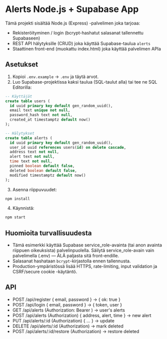 # Alerts Node.js + Supabase App

Tämä projekti sisältää Node.js (Express) -palvelimen joka tarjoaa:
- Rekisteröityminen / login (bcrypt-hashatut salasanat tallennettu Supabaseen)
- REST API hälytyksille (CRUD) joka käyttää Supabase-taulua `alerts`
- Staattinen front-end (muokattu index.html) joka käyttää palvelimen APIa

## Asetukset
1. Kopioi `.env.example` -> `.env` ja täytä arvot.
2. Luo Supabase-projektissa kaksi taulua (SQL-taulut alla) tai tee ne SQL Editorilla:

```sql
-- Käyttäjät
create table users (
  id uuid primary key default gen_random_uuid(),
  email text unique not null,
  password_hash text not null,
  created_at timestamptz default now()
);

-- Hälytykset
create table alerts (
  id uuid primary key default gen_random_uuid(),
  user_id uuid references users(id) on delete cascade,
  address text not null,
  alert text not null,
  time text not null,
  pinned boolean default false,
  deleted boolean default false,
  modified timestamptz default now()
);
```

3. Asenna riippuvuudet:
```bash
npm install
```
4. Käynnistä:
```bash
npm start
```

## Huomioita turvallisuudesta
- Tämä esimerkki käyttää Supabase service_role-avainta (tai anon avainta riippuen oikeuksista) palvelinpuolella. Säilytä service_role-avain vain palvelimella (.env) — ÄLÄ paljasta sitä front-endille.
- Salasanat hashataan `bcrypt`-kirjastolla ennen tallennusta.
- Production-ympäristössä lisää HTTPS, rate-limiting, input validation ja CSRF/secure cookie -käytäntö.

## API
- POST /api/register { email, password } -> { ok: true }
- POST /api/login { email, password } -> { token, user }
- GET  /api/alerts (Authorization: Bearer <token>) -> user's alerts
- POST /api/alerts (Authorization) { address, alert, time } -> new alert
- PUT  /api/alerts/:id (Authorization) { ... } -> update
- DELETE /api/alerts/:id (Authorization) -> mark deleted
- POST /api/alerts/:id/restore (Authorization) -> restore deleted
